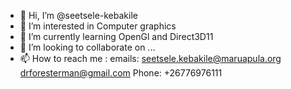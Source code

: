 - 👋 Hi, I’m @seetsele-kebakile
- 👀 I’m interested in Computer graphics
- 🌱 I’m currently learning OpenGl and Direct3D11
- 💞️ I’m looking to collaborate on ...
- 📫 How to reach me : 
               emails: seetsele.kebakile@maruapula.org
                       drforesterman@gmail.com
               Phone: +26776976111

<!---
seetsele-kebakile/seetsele-kebakile is a ✨ special ✨ repository because its `README.md` (this file) appears on your GitHub profile.
You can click the Preview link to take a look at your changes.
--->
